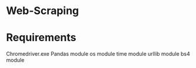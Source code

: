 # Web-Scraping
# Requirements
Chromedriver.exe 
Pandas module
os module
time module
urllib module
bs4 module
